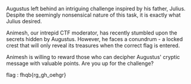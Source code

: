 Augustus left behind an intriguing challenge inspired by his father, Julius. Despite the seemingly nonsensical nature of this task, it is exactly what Julius desired.

Animesh, our intrepid CTF moderator, has recently stumbled upon the secrets hidden by Augustus. However, he faces a conundrum - a locked crest that will only reveal its treasures when the correct flag is entered.

Animesh is willing to reward those who can decipher Augustus' cryptic message with valuable points. Are you up for the challenge?

flag : fhqb{rg_gh_oehgr}
